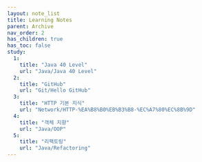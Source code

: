 ```yaml
---
layout: note_list
title: Learning Notes
parent: Archive
nav_order: 2
has_children: true
has_toc: false
study:
  1:
    title: "Java 40 Level"
    url: "Java/Java 40 Level"
  2:
    title: "GitHub"
    url: "Git/Hello GitHub"
  3:
    title: "HTTP 기본 지식"
    url: "Network/HTTP-%EA%B8%B0%EB%B3%B8-%EC%A7%80%EC%8B%9D"
  4:
    title: "객체 지향"
    url: "Java/OOP"
  5:
    title: "리팩토링"
    url: "Java/Refactoring"
---
```

